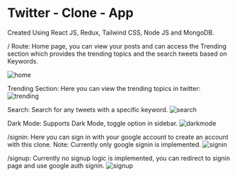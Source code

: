 # Twitter - Clone - App

Created Using React JS, Redux, Tailwind CSS, Node JS and MongoDB.

/ Route:
Home page, you can view your posts and can access the Trending section which provides the trending topics and the search tweets based on Keywords.

![home](https://user-images.githubusercontent.com/93180796/169945822-44e134fb-406a-47c3-a8d5-3cd7b01ccca1.png)

Trending Section:
Here you can view the trending topics in twitter:
![trending](https://user-images.githubusercontent.com/93180796/169946373-1ecf3690-df64-4e54-b527-516e48f88ef1.png)

Search:
Search for any tweets with a specific keyword. 
![search](https://user-images.githubusercontent.com/93180796/169946263-689292d1-ae90-4c4a-9686-fb01144eb0dc.png)

Dark Mode:
Supports Dark Mode, toggle option in sidebar.
![darkmode](https://user-images.githubusercontent.com/93180796/169946433-3a12e406-fe72-41ec-bb55-4e78505e6ccd.png)

/signin: 
Here you can sign in with your google account to create an account with this clone. 
Note: Currently only google signin is implemented.
![signin](https://user-images.githubusercontent.com/93180796/169946589-214fbcda-6309-41fd-b769-3e29a9a098b7.png)

/signup:
Currently no signup logic is implemented, you can redirect to signin page and use google auth signin.
![signup](https://user-images.githubusercontent.com/93180796/169946733-1ab463e2-705f-4406-b6b7-874545311c17.png)



